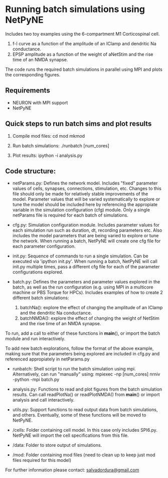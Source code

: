 # Running batch simulations using NetPyNE

Includes two toy examples using the 6-compartment M1 Corticospinal cell.
1) f-I curve as a function of the amplitude of an IClamp and dendritic Na conductance.
2) EPSP amplitude as a function of the weight of aNetStim and the rise time of an NMDA synapse.

The code runs the required batch simulations in parallel using MPI and plots the corresponding figures.

## Requirements
- NEURON with MPI support
- NetPyNE 

## Quick steps to run batch sims and plot results 

1) Compile mod files: 
	cd mod
	mkmod

2) Run batch simulations: 
	./runbatch [num_cores]

3) Plot results:
	ipython -i analysis.py


## Code structure:

* netParams.py: Defines the network model. Includes "fixed" parameter values of cells, synapses, connections, stimulation, etc. Changes to this file should only be made for relatively stable improvements of the model. Parameter values that will be varied systematically to explore or tune the model should be included here by referencing the appropiate variable in the simulation configuration (cfg) module. Only a single netParams file is required for each batch of simulations.

* cfg.py: Simulation configuration module. Includes parameter values for each simulation run such as duration, dt, recording parameters etc. Also includes the model parameters that are being varied to explore or tune the network. When running a batch, NetPyNE will create one cfg file for each parameter configuration.

* init.py: Sequence of commands to run a single simulation. Can be executed via 'ipython init.py'. When running a batch, NetPyNE will call init.py multiple times, pass a different cfg file for each of the parameter configurations explored. 

* batch.py: Defines the parameters and parameter values explored in the batch, as well as the run configuration (e.g. using MPI in a multicore machine or PBS Torque for HPCs). Includes examples of how to create 2 different batch simulations: 
	1) batchNa(): explore the effect of changing the amplitude of an IClamp and the dendritic Na conductance.
	2) batchNMDA(): explore the effect of changing the weight of NetStim and the rise time of an NMDA synapse.

To run, add a call to either of these functions in __main__(), or import the batch module and run interactively. 

To add new batch explorations, follow the format of the above example, making sure that the parameters being explored are included in cfg.py and referenced appropiately in netParams.py

* runbatch: Shell script to run the batch simulation using mpi. Alternatively, can run "manually" using: 
mpiexec -np [num_cores] nrniv -python -mpi batch.py 

* analysis.py: Functions to read and plot figures from the batch simulation results. Can call readPlotNa() or readPlotNMDA() from __main__() or import analysis and call interactively.  

* utils.py: Support functions to read output data from batch simulations, and others. Eventually, some of these functions will be moved to NetPyNE. 

* /cells: Folder containing cell model. In this case only includes SPI6.py. NetPyNE will import the cell specifications from this file. 

* /data: Folder to store output of simulations.

* /mod: Folder containing mod files (need to clean up to keep just mod files required for this model)


For further information please contact: salvadordura@gmail.com 

